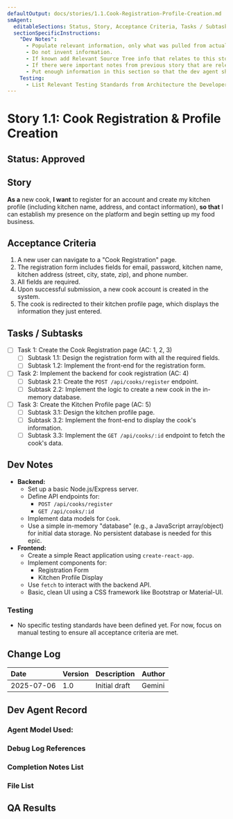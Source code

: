 ```yaml
---
defaultOutput: docs/stories/1.1.Cook-Registration-Profile-Creation.md
smAgent:
  editableSections: Status, Story, Acceptance Criteria, Tasks / Subtasks, Dev Notes, Testing, Change Log
  sectionSpecificInstructions:
    "Dev Notes":
      - Populate relevant information, only what was pulled from actual artifacts from docs folder, relevant to this story
      - Do not invent information.
      - If known add Relevant Source Tree info that relates to this story.
      - If there were important notes from previous story that are relevant to this one, include them here.
      - Put enough information in this section so that the dev agent should NEVER need to read the architecture documents, these notes along with the tasks and subtasks must give the Dev Agent the complete context it needs to comprehend with the least amount of overhead the information to complete the story,  meeting all AC and completing all tasks+subtasks.
    Testing:
      - List Relevant Testing Standards from Architecture the Developer needs to conform to (test file location, test standards, etc) 
---
```


# Story 1.1: Cook Registration & Profile Creation

## Status: Approved

## Story

**As a** new cook,
**I want** to register for an account and create my kitchen profile (including kitchen name, address, and contact information),
**so that** I can establish my presence on the platform and begin setting up my food business.

## Acceptance Criteria

1.  A new user can navigate to a "Cook Registration" page.
2.  The registration form includes fields for email, password, kitchen name, kitchen address (street, city, state, zip), and phone number.
3.  All fields are required.
4.  Upon successful submission, a new cook account is created in the system.
5.  The cook is redirected to their kitchen profile page, which displays the information they just entered.

## Tasks / Subtasks

- [ ] Task 1: Create the Cook Registration page (AC: 1, 2, 3)
  - [ ] Subtask 1.1: Design the registration form with all the required fields.
  - [ ] Subtask 1.2: Implement the front-end for the registration form.
- [ ] Task 2: Implement the backend for cook registration (AC: 4)
  - [ ] Subtask 2.1: Create the `POST /api/cooks/register` endpoint.
  - [ ] Subtask 2.2: Implement the logic to create a new cook in the in-memory database.
- [ ] Task 3: Create the Kitchen Profile page (AC: 5)
  - [ ] Subtask 3.1: Design the kitchen profile page.
  - [ ] Subtask 3.2: Implement the front-end to display the cook's information.
  - [ ] Subtask 3.3: Implement the `GET /api/cooks/:id` endpoint to fetch the cook's data.

## Dev Notes

*   **Backend:**
    *   Set up a basic Node.js/Express server.
    *   Define API endpoints for:
        *   `POST /api/cooks/register`
        *   `GET /api/cooks/:id`
    *   Implement data models for `Cook`.
    *   Use a simple in-memory "database" (e.g., a JavaScript array/object) for initial data storage. No persistent database is needed for this epic.
*   **Frontend:**
    *   Create a simple React application using `create-react-app`.
    *   Implement components for:
        *   Registration Form
        *   Kitchen Profile Display
    *   Use `fetch` to interact with the backend API.
    *   Basic, clean UI using a CSS framework like Bootstrap or Material-UI.

### Testing

*   No specific testing standards have been defined yet. For now, focus on manual testing to ensure all acceptance criteria are met.

## Change Log

| Date | Version | Description | Author |
| :--- | :------ | :---------- | :----- |
| 2025-07-06 | 1.0 | Initial draft | Gemini |

## Dev Agent Record

### Agent Model Used: 

### Debug Log References

### Completion Notes List

### File List

## QA Results
